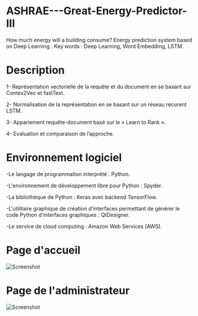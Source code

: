# ASHRAE---Great-Energy-Predictor-III
How much energy will a building consume?
Energy prediction system based on Deep Learning :
Key words : Deep Learning, Word Embedding, LSTM.

# Description

1-	Représentation vectorielle de la requête et du document en se basant sur Contex2Vec et fastText.

2-	Normalisation de la représentation  en se basant sur un réseau récurent LSTM.

3-	Appariement  requête-document basé sur le « Learn to Rank ».

4-	Evaluation et comparaison de l’approche.

# Environnement logiciel

-Le langage de programmation interprété : Python.

-L'environnement de développement libre pour Python : Spyder.

-La bibliothèque de Python : Keras avec backend TensorFlow.

-L'utilitaire graphique de création d'interfaces permettant de générer le code Python d'interfaces graphiques : QtDesigner.

-Le service de cloud computing : Amazon Web Services (AWS).

# Page d'accueil

![Screenshot](guii.png)

# Page de l'administrateur

![Screenshot](admiin.png)
